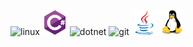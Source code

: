 <p align="left"><img src="https://github.com/The-21stcentury/The-21stcentury/assets/39219675/875a34ff-5634-4701-83e9-862e1cb049fe" alt="linux" width="40" height="40"/> <img src="https://raw.githubusercontent.com/devicons/devicon/master/icons/csharp/csharp-original.svg" alt="csharp" width="40" height="40"/> <img src="https://devtobecurious.fr/wp-content/uploads/2021/09/1200px-.NET_Logo.svg_.png" alt="dotnet" width="40" height="40"/> <img src="https://www.vectorlogo.zone/logos/git-scm/git-scm-icon.svg" alt="git" width="40" height="40"/> <img src="https://raw.githubusercontent.com/devicons/devicon/master/icons/java/java-original.svg" alt="java" width="40" height="40"/> <img src="https://raw.githubusercontent.com/devicons/devicon/master/icons/linux/linux-original.svg" alt="linux" width="40" height="40"/> </p>
